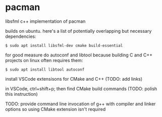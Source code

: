 # pacman
libsfml c++ implementation of pacman

builds on ubuntu.  here's a list of potentially overlapping but necessary dependencies:

`$ sudo apt install libsfml-dev cmake build-essential`

for good measure do autoconf and libtool because building C and C++ projects on linux often requires them:

`$ sudo apt install libtool autoconf`

install VSCode extensisons for CMake and C++ (TODO: add links)

in VSCode, ctrl+shift+p; then find CMake build commands (TODO: polish this instruction)

TODO: provide command line invocation of g++ with compiler and linker options so using CMake extension isn't required

